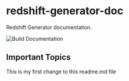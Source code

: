 # redshift-generator-doc
Redshift Generator documentation.

![Build Documentation](https://github.com/rgn/redshift-generator-doc/workflows/Build%20Documentation/badge.svg?branch=development)

## Important Topics
This is my first change to this readme.md file
